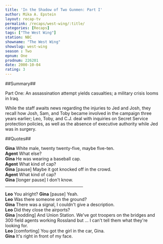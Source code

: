 ```yaml
---
title: 'In the Shadow of Two Gunmen: Part I'
author: Mika A. Epstein
layout: recap-tv
permalink: /recaps/west-wing/:title/
categories: [Recaps]
tags: ["The West Wing"]
station: NBC  
showname: "The West Wing"
showslug: west-wing  
season : Two  
epnum: One  
prodnum: 226201    
date: 2000-10-04
rating: 3  
---
```


##Summary##  

Part One: An assassination attempt yields casualties; a military crisis looms in Iraq.

While the staff awaits news regarding the injuries to Jed and Josh, they recall how Josh, Sam, and Toby became involved in the campaign three years earlier; Leo, Toby, and C.J. deal with inquiries on Secret Service protection policies, as well as the absence of executive authority while Jed was in surgery.


##Quotes##  

**Gina** White male, twenty twenty-five, maybe five-ten.  
**Agent** What else?  
**Gina** He was wearing a baseball cap.  
**Agent** What kind of cap?  
**Gina** [pause] Maybe it got knocked off in the crowd.  
**Agent** What kind of cap?  
**Gina** [longer pause] I don't know.

<hr width=50% />

**Leo** You alright?
**Gina** [pause] Yeah.  
**Leo** Was there someone on the ground?  
**Gina** There was a signal, I couldn't give a description.  
**Leo** Did they close the airports?  
**Gina** [nodding] And Union Station. We've got troopers on the bridges and 300 field agents working Rossland but &#8230; I can't tell them what they're looking for.  
**Leo** [comforting] You got the girl in the car, Gina.  
**Gina** It's right in front of my face.

